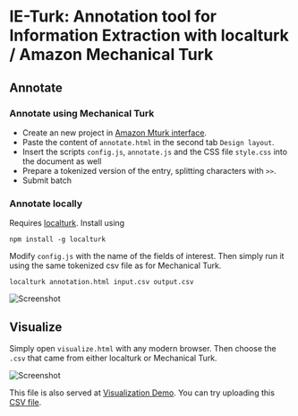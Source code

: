 # IE-Turk: Annotation tool for Information Extraction with localturk / Amazon Mechanical Turk

## Annotate

### Annotate using Mechanical Turk

- Create an new project in [Amazon Mturk interface](https://requester.mturk.com/create/projects/new).
- Paste the content of `annotate.html` in the second tab `Design layout`.
- Insert the scripts `config.js`, `annotate.js` and the CSS file `style.css` into the document as well
- Prepare a tokenized version of the entry, splitting characters with `>>`.
- Submit batch

### Annotate locally

Requires [localturk](https://github.com/danvk/localturk). Install using

```
npm install -g localturk
```

Modify `config.js` with the name of the fields of interest.
Then simply run it using the same tokenized csv file as for Mechanical Turk.

```
localturk annotation.html input.csv output.csv
```

![Screenshot](https://raw.githubusercontent.com/Varal7/ieturk/master/tagging.gif)

## Visualize

Simply open `visualize.html` with any modern browser.
Then choose the `.csv` that came from either localturk or Mechanical Turk.

![Screenshot](https://raw.githubusercontent.com/Varal7/ieturk/master/viz.png)

This file is also served at [Visualization Demo](http://people.csail.mit.edu/quach/ieturk-demo/).
You can try uploading this [CSV file](https://raw.githubusercontent.com/Varal7/ieturk/master/example/output.csv).
